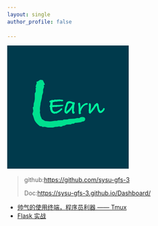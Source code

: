 ```yaml
---
layout: single
author_profile: false

---
```


![image-20190629175331897](_LeiEarn/img/logo.png)

>github:https://github.com/sysu-gfs-3
>
>Doc:https://sysu-gfs-3.github.io/Dashboard/



- [帅气的使用终端，程序员利器 —— Tmux](../LeiEarn/Tmux)
- [Flask 实战](../LeiEarn/Flask)
